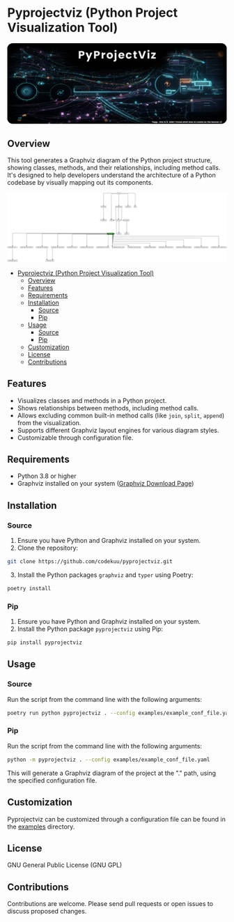 # Pyprojectviz (Python Project Visualization Tool)

<p align="center">
  <img src="docs/pyprojectviz.png" alt="PyProjectViz"/>
</p>

## Overview

This tool generates a Graphviz diagram of the Python project structure, showing classes, methods, and their relationships, including method calls. It's designed to help developers understand the architecture of a Python codebase by visually mapping out its components.

<p align="center">
  <img src="docs/example.png" alt="PyProjectViz Example"/>
</p>

- [Pyprojectviz (Python Project Visualization Tool)](#pyprojectviz-python-project-visualization-tool)
  - [Overview](#overview)
  - [Features](#features)
  - [Requirements](#requirements)
  - [Installation](#installation)
    - [Source](#source)
    - [Pip](#pip)
  - [Usage](#usage)
    - [Source](#source-1)
    - [Pip](#pip-1)
  - [Customization](#customization)
  - [License](#license)
  - [Contributions](#contributions)

## Features

- Visualizes classes and methods in a Python project.
- Shows relationships between methods, including method calls.
- Allows excluding common built-in method calls (like `join`, `split`, `append`) from the visualization.
- Supports different Graphviz layout engines for various diagram styles.
- Customizable through configuration file.

## Requirements

- Python 3.8 or higher
- Graphviz installed on your system ([Graphviz Download Page](https://graphviz.org/download/))

## Installation

### Source

1. Ensure you have Python and Graphviz installed on your system.
2. Clone the repository:

```bash
git clone https://github.com/codekuu/pyprojectviz.git
```

3. Install the Python packages `graphviz` and `typer` using Poetry:

```bash
poetry install
```

### Pip

1. Ensure you have Python and Graphviz installed on your system.
2. Install the Python package `pyprojectviz` using Pip:

```bash
pip install pyprojectviz
```

## Usage

### Source

Run the script from the command line with the following arguments:

```bash
poetry run python pyprojectviz . --config examples/example_conf_file.yaml
```

### Pip

Run the script from the command line with the following arguments:

```bash
python -m pyprojectviz . --config examples/example_conf_file.yaml
```

This will generate a Graphviz diagram of the project at the "." path, using the specified configuration file.

## Customization

Pyprojectviz can be customized through a configuration file can be found in the [examples](examples) directory.

## License

GNU General Public License (GNU GPL)

## Contributions

Contributions are welcome. Please send pull requests or open issues to discuss proposed changes.
